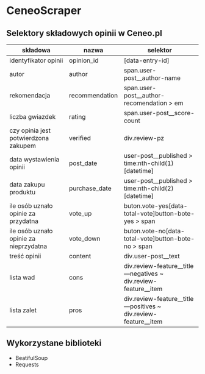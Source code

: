 # CeneoScraper

## Selektory składowych opinii w Ceneo.pl

| składowa | nazwa | selektor |
| --- | --- | --- |
| identyfikator opinii | opinion\_id | [data-entry-id] |
| autor | author | span.user-post\_\_author-name |
| rekomendacja | recommendation | span.user-post\_\_author-recomendation \> em |
| liczba gwiazdek | rating | span.user-post\_\_score-count |
| czy opinia jest potwierdzona zakupem | verified | div.review-pz |
| data wystawienia opinii | post\_date | user-post\_\_published \> time:nth-child(1)[datetime] |
| data zakupu produktu | purchase\_date | user-post\_\_published \> time:nth-child(2)[datetime] |
| ile osób uznało opinie za przydatna | vote\_up | buton.vote-yes[data-total-vote]button-bote-yes \> span |
| ile osób uznało opinie za nieprzydatna | vote\_down | buton.vote-no[data-total-vote]button-bote-no \> span |
| treść opinii | content | div.user-post\_\_text |
| lista wad | cons | div.review-feature\_\_title—negatives ~ div.review-feature\_\_item |
| lista zalet | pros | div.review-feature\_\_title—positives ~ div.review-feature\_\_item |

## Wykorzystane biblioteki
- BeatifulSoup
- Requests